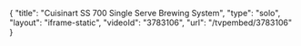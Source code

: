 {
    "title": "Cuisinart SS 700 Single Serve Brewing System",
    "type": "solo",
    "layout": "iframe-static",
    "videoId": "3783106",
    "url": "\/tvpembed\/3783106"
}